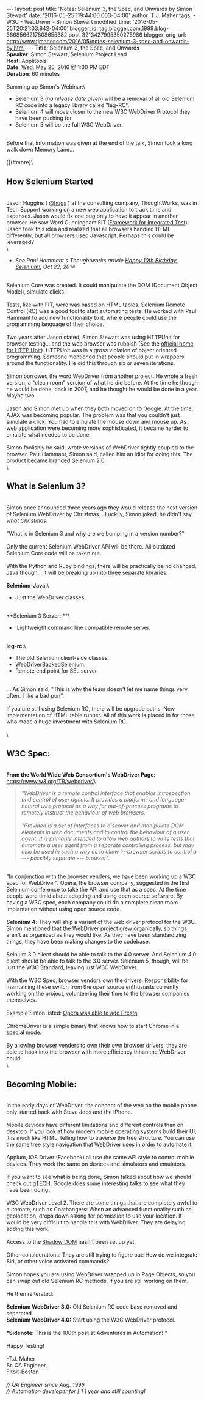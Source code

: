 \-\-- layout: post title: \'Notes: Selenium 3, the Spec, and Onwards by
Simon Stewart\' date: \'2016-05-25T19:44:00.003-04:00\' author: T.J.
Maher tags: - W3C - WebDriver - Simon Stewart modified\_time:
\'2016-05-25T20:21:03.842-04:00\' blogger\_id:
tag:blogger.com,1999:blog-3868566217808655382.post-3213427995350275986
blogger\_orig\_url:
http://www.tjmaher.com/2016/05/notes-selenium-3-spec-and-onwards-by.html
\-\-- **Title**: Selenium 3, the Spec, and Onwards\
**Speaker**: Simon Stewart, Selenium Project Lead\
**Host**: Applitools\
**Date**: Wed. May 25, 2016 @ 1:00 PM EDT\
**Duration**: 60 minutes\
\
Summing up Simon\'s Webinar:\

-   Selenium 3 (*no release date given*) will be a removal of all old
    Selenium RC code into a legacy library called \"leg-RC\".
-   Selenium 4 will move closer to the new W3C WebDriver Protocol they
    have been pushing for.
-   Selenium 5 will be the full W3C WebDriver.

\
Before that information was given at the end of the talk, Simon took a
long walk down Memory Lane\...\
\
[]{#more}\

How Selenium Started
--------------------

\
Jason Huggins ( [\@hugs](https://twitter.com/hugs) ) at the consulting
company, ThoughtWorks, was in Tech Support working on a new web
application to track time and expenses. Jason would fix one bug only to
have it appear in another browser. He saw Ward Cunningham FIT
([Framework for Integrated Test](http://fit.c2.com/)). Jason took this
idea and realized that all browsers handled HTML differently, but all
browsers used Javascript. Perhaps this could be leveraged?\
\

-   *See Paul Hammant\'s Thoughtworks article [Happy 10th Birthday,
    Selenium!](https://www.thoughtworks.com/insights/blog/happy-10th-birthday-selenium),
    Oct 22, 2014*

\
Selenium Core was created. It could manipulate the DOM (Document Object
Model), simulate clicks.\
\
Tests, like with FIT, were was based on HTML tables. Selenium Remote
Control (RC) was a good tool to start automating tests. He worked with
Paul Hammant to add new functionality to it, where people could use the
programming language of their choice.\
\
Two years after Jason stated, Simon Stewart was using HTTPUnit for
browser testing... and the web browser was rubbish (See the [official
home for HTTP Unit](http://httpunit.sourceforge.net/)). HTTPUnit was in
a gross violation of object oriented programming. Someone mentioned that
people should put in wrappers around the functionality. He did this
through six or seven iterations.\
\
Simon borrowed the word WebDriver from another project. He wrote a fresh
version, a "clean room" version of what he did before. At the time he
though he would be done, back in 2007, and he thought he would be done
in a year. Maybe two.\
\
Jason and Simon met up when they both moved on to Google. At the time,
AJAX was becoming popular. The problem was that you couldn't just
simulate a click. You had to emulate the mouse down and mouse up. As web
application were becoming more sophisticated, it became harder to
emulate what needed to be done.\
\
Simon foolishly he said, wrote versions of WebDriver tightly coupled to
the browser. Paul Hammant, Simon said, called him an idiot for doing
this. The product became branded Selenium 2.0.\
\

What is Selenium 3?
-------------------

\
Simon once announced three years ago they would release the next version
of Selenium WebDriver by Christmas\... Luckily, Simon joked, he didn't
say *what Christmas*.\
\
\"What is in Selenium 3 and why are we bumping in a version number?\"\
\
Only the current Selenium WebDriver API will be there. All outdated
Selenium Core code will be taken out.\
\
With the Python and Ruby bindings, there will be practically be no
changed. Java though... it will be breaking up into three separate
libraries:\
\
**Selenium-Java:**\

-   Just the WebDriver classes. 

\
**Selenium 3 Server: **\

-    Lightweight command line compatible remote server. 

\
**leg-rc:**\

-   The old Selenium client-side classes.
-   WebDriverBackedSelenium.
-   Remote end point for SEL server. 

\
\... As Simon said, "This is why the team doesn't let me name things
very often. I like a bad pun".\
\
If you are still using Selenium RC, there will be upgrade paths. New
implementation of HTML table runner. All of this work is placed in for
those who made a huge investment with Selenium RC.\
\
\

W3C Spec:
---------

\
**From the World Wide Web Consortium\'s WebDriver Page:**\
<https://www.w3.org/TR/webdriver/>\

> *\"WebDriver is a remote control interface that enables introspection
> and control of user agents. It provides a platform- and
> language-neutral wire protocol as a way for out-of-process programs to
> remotely instruct the behaviour of web browsers.\
> \
> \"Provided is a set of interfaces to discover and manipulate DOM
> elements in web documents and to control the behaviour of a user
> agent. It is primarily intended to allow web authors to write tests
> that automate a user agent from a separate controlling process, but
> may also be used in such a way as to allow in-browser scripts to
> control a --- possibly separate --- browser\".*

\
\"In conjunction with the browser venders, we have been working up a W3C
spec for WebDriver\". Opera, the browser company, suggested in the first
Selenium conference to take the API and use that as a spec. At the time
people were timid about adopting and using open source software. By
having a W3C spec, each company could do a complete clean room
implantation without using open source code.\
\
**Selenium 4**: They will ship a variant of the web driver protocol for
the W3C. Simon mentioned that the WebDriver project grew organically, so
things aren\'t as organized as they would like. As they have been
standardizing things, they have been making changes to the codebase.\
\
Selnium 3.0 client should be able to talk to the 4.0 server. And
Selenium 4.0 client should be able to talk to the 3.0 server. Selenium
5, though, will be just the W3C Standard, leaving just W3C WebDriver.\
\
With the W3C Spec, browser vendors own the drivers. Responsibility for
maintaining these switch from the open source enthusiasts currently
working on the project, volunteering their time to the browser companies
themselves.\
\
Example Simon listed: [Opera was able to add
Presto](https://github.com/operasoftware/operaprestodriver).\
\
ChromeDriver is a simple binary that knows how to start Chrome in a
special mode.  \
\
By allowing browser venders to own their own browser drivers, they are
able to hook into the browser with more efficiency thhan the WebDriver
could.\
\

Becoming Mobile:
----------------

\
In the early days of WebDriver, the concept of the web on the mobile
phone only started back with Steve Jobs and the iPhone.\
\
Mobile devices have different limitations and different controls than on
desktop. If you look at how modern mobile operating systems build their
UI, it is much like HTML, telling how to traverse the tree structure.
You can use the same tree style navigation that WebDriver uses in order
to automate it.\
\
Appium, IOS Driver (Facebook) all use the same API style to control
mobile devices. They work the same on devices and simulators and
emulators.\
\
If you want to see what is being done, Simon talked about how we should
check out
[gTECH](https://www.google.com/intl/us/about/careers/lifeatgoogle/gtech-software-engineering.html),
Google does some interesting talks to see what they have been doing.\
\
W3C WebDriver Level 2. There are some things that are completely awful
to automate, such as Coathangers: When an advanced functionality such as
geolocation, drops down asking for permission to use your location. It
would be very difficult to handle this with WebDriver. They are delaying
adding this work.\
\
Access to the [Shadow DOM](https://www.w3.org/TR/shadow-dom/) hasn't
been set up yet.\
\
Other considerations: They are still trying to figure out: How do we
integrate Siri, or other voice activated commands?\
\
Simon hopes you are using WebDriver wrapped up in Page Objects, so you
can swap out old Selenium RC methods, if you are still working on them.\
\
He then reiterated:\
\
**Selenium WebDriver 3.0:** Old Selenium RC code base removed and
separated.\
**Selenium WebDriver 4.0:** Start using the W3C WebDriver protocol.\
\
***Sidenote**: This is the 100th post at Adventures in Automation! *\
\
Happy Testing!\
\
-T.J. Maher\
Sr. QA Engineer,\
Fitbit-Boston\
\
*// QA Engineer since Aug. 1996\
// Automation developer for \[ 1 \] year and still counting!*
